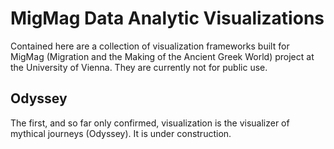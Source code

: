 # MigMag Data Analytic Visualizations
Contained here are a collection of visualization frameworks built for MigMag (Migration and the Making of the Ancient Greek World) project at the University of Vienna. They are currently not for public use. 
## Odyssey
The first, and so far only confirmed, visualization is the visualizer of mythical journeys (Odyssey). It is under construction.

